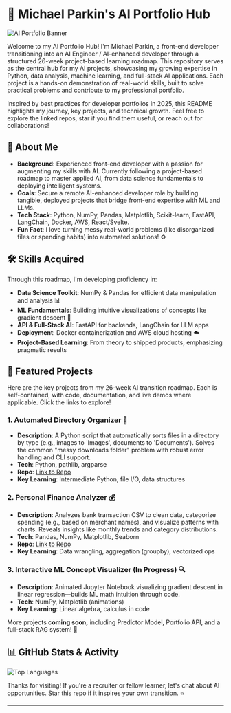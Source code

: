 # 🚀 Michael Parkin's AI Portfolio Hub

![AI Portfolio Banner](https://via.placeholder.com/1200x300?text=AI+Portfolio+Hub)  <!-- Replace with actual banner if available -->

Welcome to my AI Portfolio Hub! I'm Michael Parkin, a front-end developer transitioning into an AI Engineer / AI-enhanced developer through a structured 26-week project-based learning roadmap. This repository serves as the central hub for my AI projects, showcasing my growing expertise in Python, data analysis, machine learning, and full-stack AI applications. Each project is a hands-on demonstration of real-world skills, built to solve practical problems and contribute to my professional portfolio.

Inspired by best practices for developer portfolios in 2025, this README highlights my journey, key projects, and technical growth. Feel free to explore the linked repos, star if you find them useful, or reach out for collaborations!

## 📝 About Me
- **Background**: Experienced front-end developer with a passion for augmenting my skills with AI. Currently following a project-based roadmap to master applied AI, from data science fundamentals to deploying intelligent systems.
- **Goals**: Secure a remote AI-enhanced developer role by building tangible, deployed projects that bridge front-end expertise with ML and LLMs.
- **Tech Stack**: Python, NumPy, Pandas, Matplotlib, Scikit-learn, FastAPI, LangChain, Docker, AWS, React/Svelte.
- **Fun Fact**: I love turning messy real-world problems (like disorganized files or spending habits) into automated solutions! ⚙️

## 🛠️ Skills Acquired
Through this roadmap, I'm developing proficiency in:
- **Data Science Toolkit**: NumPy & Pandas for efficient data manipulation and analysis 📊
- **ML Fundamentals**: Building intuitive visualizations of concepts like gradient descent 🤖
- **API & Full-Stack AI**: FastAPI for backends, LangChain for LLM apps
- **Deployment**: Docker containerization and AWS cloud hosting ☁️
- **Project-Based Learning**: From theory to shipped products, emphasizing pragmatic results

## 📂 Featured Projects
Here are the key projects from my 26-week AI transition roadmap. Each is self-contained, with code, documentation, and live demos where applicable. Click the links to explore!

### 1. Automated Directory Organizer 📁
- **Description**: A Python script that automatically sorts files in a directory by type (e.g., images to 'Images', documents to 'Documents'). Solves the common "messy downloads folder" problem with robust error handling and CLI support.
- **Tech**: Python, pathlib, argparse
- **Repo**: [Link to Repo](https://github.com/MichaelSParkin3/automated-directory-organizer)
- **Key Learning**: Intermediate Python, file I/O, data structures

### 2. Personal Finance Analyzer 💰
- **Description**: Analyzes bank transaction CSV to clean data, categorize spending (e.g., based on merchant names), and visualize patterns with charts. Reveals insights like monthly trends and category distributions.
- **Tech**: Pandas, NumPy, Matplotlib, Seaborn
- **Repo**: [Link to Repo](https://github.com/MichaelSParkin3/personal-finance-analyzer)  <!-- Assume repo name; update if different -->
- **Key Learning**: Data wrangling, aggregation (groupby), vectorized ops

### 3. Interactive ML Concept Visualizer (In Progress) 🔍
- **Description**: Animated Jupyter Notebook visualizing gradient descent in linear regression—builds ML math intuition through code.
- **Tech**: NumPy, Matplotlib (animations)
- **Key Learning**: Linear algebra, calculus in code

More projects **coming soon,** including Predictor Model, Portfolio API, and a full-stack RAG system! 🚧

## 📊 GitHub Stats & Activity
![Top Languages](https://github-readme-stats.vercel.app/api/top-langs/?username=MichaelSParkin3&layout=compact&theme=radical)

Thanks for visiting! If you're a recruiter or fellow learner, let's chat about AI opportunities. Star this repo if it inspires your own transition. ⭐

---
